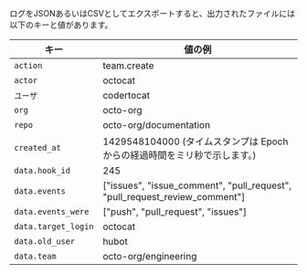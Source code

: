 ログをJSONあるいはCSVとしてエクスポートすると、出力されたファイルには以下のキーと値があります。

| キー                  | 値の例                                                                            |
| ------------------- | ------------------------------------------------------------------------------ |
| `action`            | team.create                                                                    |
| `actor`             | octocat                                                                        |
| `ユーザ`               | codertocat                                                                     |
| `org`               | octo-org                                                                       |
| `repo`              | octo-org/documentation                                                         |
| `created_at`        | 1429548104000 (タイムスタンプは Epoch からの経過時間をミリ秒で示します。)                               |
| `data.hook_id`      | 245                                                                            |
| `data.events`       | ["issues", "issue_comment", "pull_request", "pull_request_review_comment"] |
| `data.events_were`  | ["push", "pull_request", "issues"]                                             |
| `data.target_login` | octocat                                                                        |
| `data.old_user`     | hubot                                                                          |
| `data.team`         | octo-org/engineering                                                           |
